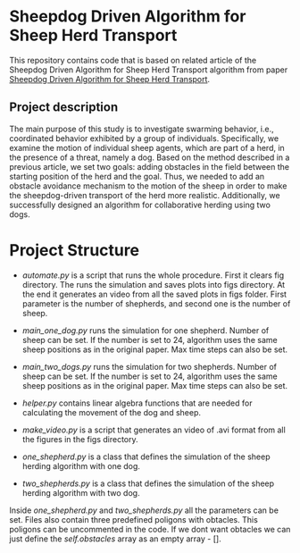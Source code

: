 # Sheepdog Driven Algorithm for Sheep Herd Transport

This repository contains code that is based on related article of the Sheepdog Driven Algorithm 
for Sheep Herd Transport algorithm from paper [Sheepdog Driven Algorithm 
for Sheep Herd Transport](https://ieeexplore.ieee.org/stamp/stamp.jsp?tp=&arnumber=9549396).

## Project description
The main purpose of this study is to investigate swarming behavior, i.e., coordinated behavior exhibited by a group of individuals. Specifically, we examine the motion of individual sheep agents, which are part of a herd, in the presence of a threat, namely a dog. Based on the method described in a previous article, we set two goals: adding obstacles in the field between the starting position of the herd and the goal. Thus, we needed to add an obstacle avoidance mechanism to the motion of the sheep in order to make the sheepdog-driven transport of the herd more realistic. Additionally, we successfully designed an algorithm for collaborative herding using two dogs.

# Project Structure
* *automate.py* is a script that runs the whole procedure. First it clears fig directory. The runs the simulation and saves plots into figs directory. At the end it generates an video from all the saved plots in figs folder. First parameter is the number of shepherds, and second one is the number of sheep.

* *main_one_dog.py* runs the simulation for one shepherd. Number of sheep can be set. If the number is set to 24, algorithm uses the same sheep positions as in the original paper. Max time steps can also be set.

* *main_two_dogs.py* runs the simulation for two shepherds. Number of sheep can be set. If the number is set to 24, algorithm uses the same sheep positions as in the original paper. Max time steps can also be set.
* *helper.py* contains linear algebra functions that are needed for calculating the movement of the dog and sheep.
* *make_video.py* is a script that generates an video of .avi format from all the figures in the figs directory.
* *one_shepherd.py* is a class that defines the simulation of the sheep herding algorithm with one dog.
* *two_shepherds.py* is a class that defines the simulation of the sheep herding algorithm with two dog.

Inside *one_shepherd.py*  and *two_shepherds.py* all the parameters can be set. Files also contain three predefined poligons with obtacles. This poligons can be uncommented in the code. If we dont want obtacles we can just define the *self.obstacles* array as an empty array - [].

